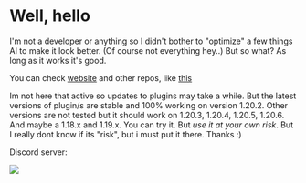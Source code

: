 # Well, hello

I'm not a developer or anything so I didn't bother to "optimize" a few things AI to make it look better. (Of course not everything hey..)
But so what? As long as it works it's good.

You can check [website](https://wejkeyy.github.io) and other repos, like [this](https://github.com/wejkeyy/wemcPlugins)


Im not here that active so updates to plugins may take a while. But the latest versions of plugin/s are stable and 100% working on version 1.20.2. Other 
versions are not tested but it should work on 1.20.3, 1.20.4, 1.20.5, 1.20.6. And maybe a 1.18.x and 1.19.x. You can try it. But *use it at your own risk*. But I really dont know
if its "risk", but i must put it there. Thanks :)

Discord server:

![](https://dcbadge.limes.pink/api/server/https://discord.gg/VFm85ypmHh)
